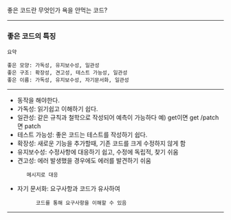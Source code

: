 <p>좋은 코드란 무엇인가
욕을 안먹는 코드?</p>
<hr />
<h3 id="좋은-코드의-특징">좋은 코드의 특징</h3>
<p><code>요약</code></p>
<pre><code>좋은 모양: 가독성, 유지보수성, 일관성
좋은 구조: 확장성, 견고성, 테스트 가능성, 일관성
좋은 이름: 가독성, 유지보수성, 자기문서화, 일관성</code></pre><hr />
<ul>
<li>동작을 해야한다.</li>
<li>가독성: 읽기쉽고 이해하기 쉽다.</li>
<li>일관성: 같은 규칙과 철학으로 작성되어 예측이 가능하다
예) get이면 get /patch면 patch</li>
<li>테스트 가능성: 좋은 코드는 테스트를 작성하기 쉽다.</li>
<li>확장성: 새로운 기능을 추가할때, 기존 코드를 크게 수정하지 않게 함</li>
<li>유지보수성: 수정사항에 대응하기 쉽고, 수정에 독립적, 찾기 쉬움</li>
<li>견고성: 에러 발생했을 경우에도 에러를 발견하기 쉬움<pre><code>   메시지로 대응</code></pre></li>
<li>자기 문서화: 요구사항과 코드가 유사하여<pre><code>      코드를 통해 요구사항을 이해할 수 있음</code></pre></li>
</ul>
<hr />